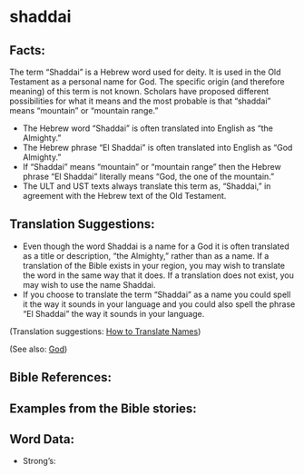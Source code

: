 # shaddai

## Facts:

The term “Shaddai” is a Hebrew word used for deity. It is used in the Old Testament as a personal name for God. The specific origin (and therefore meaning) of this term is not known. Scholars have proposed different possibilities for what it means and the most probable is that “shaddai” means “mountain” or “mountain range.” 

* The Hebrew word “Shaddai” is often translated into English as “the Almighty.” 
* The Hebrew phrase “El Shaddai” is often translated into English as “God Almighty.”
* If “Shaddai” means “mountain” or “mountain range” then the Hebrew phrase “El Shaddai” literally means “God, the one of the mountain.”
* The ULT and UST texts always translate this term as, “Shaddai,” in agreement with the Hebrew text of the Old Testament.

## Translation Suggestions:

* Even though the word Shaddai is a name for a God it is often translated as a title or description, “the Almighty,” rather than as a name. If a translation of the Bible exists in your region, you may wish to translate the word in the same way that it does. If a translation does not exist, you may wish to use the name Shaddai.
* If you choose to translate the term “Shaddai” as a name you could spell it the way it sounds in your language and you could also spell the phrase “El Shaddai” the way it sounds in your language.

(Translation suggestions: [How to Translate Names](rc://en/ta/man/translate/translate-names))

(See also: [God](../kt/god.md))

## Bible References:



## Examples from the Bible stories:


## Word Data:

* Strong’s:
